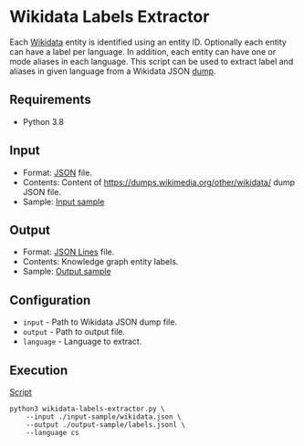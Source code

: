 # Wikidata Labels Extractor
Each [Wikidata](https://www.wikidata.org/) entity is identified using an entity
ID. Optionally each entity can have a label per language. In addition, each
entity can have one or mode aliases in each language. This script can be used
to extract label and aliases in given language from a Wikidata 
JSON [dump](https://dumps.wikimedia.org/other/wikidata/20181217.json.gz).

## Requirements
- Python 3.8

## Input
- Format: [JSON](https://www.json.org/) file.
- Contents: Content of https://dumps.wikimedia.org/other/wikidata/ dump JSON file.
- Sample: [Input sample](input-sample/wikidata.json)

## Output
- Format: [JSON Lines](https://jsonlines.org/) file.
- Contents: Knowledge graph entity labels.
- Sample: [Output sample](output-sample/labels.jsonl)

## Configuration
- ```input``` - Path to Wikidata JSON dump file.
- ```output``` - Path to output file.
- ```language``` - Language to extract.

## Execution
[Script](script)
```shell
python3 wikidata-labels-extractor.py \
    --input ./input-sample/wikidata.json \
    --output ./output-sample/labels.jsonl \
    --language cs
```
